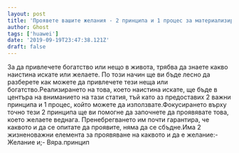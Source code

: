 ```yaml
---
layout: post
title: 'Проявете вашите желания - 2 принципа и 1 процес за материализиране на вашите желания'
author: Ghost
tags: ['huawei']
date: '2019-09-19T23:47:38.121Z'
draft: false
---
```


За да привлечете богатство или нещо в живота, трябва да знаете какво наистина искате или желаете. По този начин ще ви бъде лесно да разберете как можете да привлечете тези неща или богатство.Реализирането на това, което наистина искате, ще бъде в центъра на вниманието на тази статия, тъй като аз предоставих 2 важни принципа и 1 процес, който можете да използвате.Фокусирането върху точно тези 2 принципа ще ви помогне да започнете да проявявате това, което желаете веднага. Пренебрегването им почти гарантира, че каквото и да се опитате да проявите, няма да се сбъдне.Има 2 жизненоважни елемента за проявяване на каквото и да е желание:- Желание и;- Вяра.принцип
